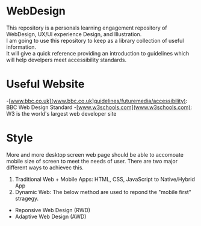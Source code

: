# WebDesign
This repository is a personals learning engagement repository of WebDesign, UX/UI experience Design, and Illustration.  
I am going to use this repository to keep as a library collection of useful information.  
It will give a quick reference providing an introduction to guidelines which will help develpers meet accessibility standards. 

# Useful Website
-[www.bbc.co.uk](www.bbc.co.uk]guidelines/futuremedia/accessibility): BBC Web Design Standard 
-[www.w3schools.com](www.w3schools.com): W3 is the world's largest web developer site 

# Style
More and more desktop screen web page should be able to accomoate mobile size of screen to meet the needs of user. There are two major different ways to achievec this. 
1. Traditional Web + Mobile Apps: HTML, CSS, JavaScript to Native/Hybrid App
2. Dynamic Web: The below method are used to repond the "mobile first" stragegy.  
- Reponsive Web Design (RWD)
- Adaptive Web Design (AWD) 
